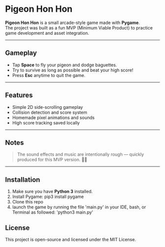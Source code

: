# Pigeon Hon Hon 

**Pigeon Hon Hon** is a small arcade-style game made with **Pygame**.  
The project was built as a fun MVP (Minimum Viable Product) to practice game development and asset integration.

---

## Gameplay
- Tap **Space** to fly your pigeon and dodge baguettes.
- Try to survive as long as possible and beat your high score!
- Press **Esc** anytime to quit the game.

---

## Features
- Simple 2D side-scrolling gameplay
- Collision detection and score system
- Homemade pixel animations and sounds
- High score tracking saved locally

---

## Notes
> The sound effects and music are intentionally rough 
— quickly produced for this MVP version. 🙇‍♂️

---

## Installation

1. Make sure you have **Python 3** installed.
2. Install Pygame: pip3 install pygame
3. Clone this repo
4. launch the game by running the file 'main.py' in your IDE, bash, or Terminal as followed: 'python3 main.py'

## License

This project is open-source and licensed under the MIT License.